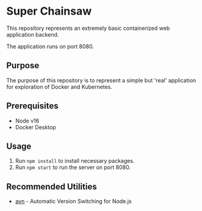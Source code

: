 # Super Chainsaw

This repository represents an extremely basic containerized web application backend.

The application runs on port 8080.

## Purpose

The purpose of this repository is to represent a simple but 'real' application for exploration of Docker and Kubernetes.

## Prerequisites

- Node v16
- Docker Desktop

## Usage

1. Run `npm install` to install necessary packages.
2. Run `npm start` to run the server on port 8080.

## Recommended Utilities

- [avn](https://github.com/wbyoung/avn) - Automatic Version Switching for Node.js